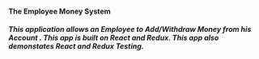 #### The Employee Money System

##### This application allows an Employee to Add/Withdraw Money from his Account . This app is built on React and Redux. This app also demonstates React and Redux Testing.
